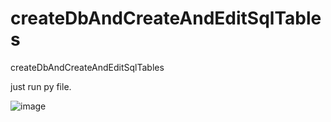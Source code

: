 # createDbAndCreateAndEditSqlTables
createDbAndCreateAndEditSqlTables

just run py file.

![image](https://github.com/CodeAiEngineer/createDbAndCreateAndEditSqlTables/assets/116978893/17c5be28-4af3-457f-8689-3cd3971b806b)
